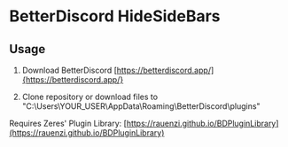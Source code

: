 # BetterDiscord HideSideBars

## Usage

1. Download BetterDiscord [https://betterdiscord.app/]{https://betterdiscord.app/}

2. Clone repository or download files to "C:\Users\YOUR_USER\AppData\Roaming\BetterDiscord\plugins"

Requires Zeres' Plugin Library: [https://rauenzi.github.io/BDPluginLibrary](https://rauenzi.github.io/BDPluginLibrary)